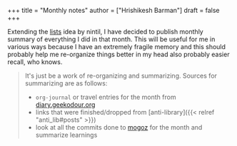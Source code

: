 +++
title = "Monthly notes"
author = ["Hrishikesh Barman"]
draft = false
+++

Extending the [lists](https://nintil.com/categories/links/) idea by nintil, I have decided to publish monthly summary of everything I did in that month. This will be useful for me in various ways because I have an extremely fragile memory and this should probably help me re-organize things better in my head also probably easier recall, who knows.

<div class="book-hint info">

> It's just be a work of re-organizing and summarizing. Sources for summarizing are as follows:
>
> -   `org-journal` or travel entries for the month from [diary.geekodour.org](https://diary.geekodour.org)
> -   links that were finished/dropped from [anti-library]({{< relref "anti_lib#posts" >}})
> -   look at all the commits done to [mogoz](https://mogoz.geekodour.org) for the month and summarize learnings
</div>
